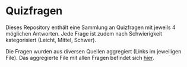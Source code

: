 # Quizfragen
Dieses Repository enthält eine Sammlung an Quizfragen mit jeweils 4 möglichen Antworten. Jede Frage ist zudem nach Schwierigkeit kategorisiert (Leicht, Mittel, Schwer).

Die Fragen wurden aus diversen Quellen aggregiert (Links im jeweiligen File). Das aggregierte File mit allen Fragen befindet sich [hier](src/main/resources/aggregated.json).
